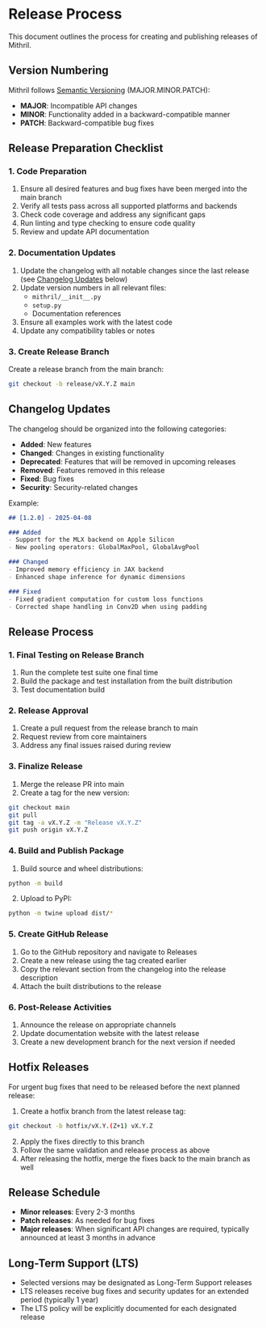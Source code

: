 # Release Process

This document outlines the process for creating and publishing releases of Mithril.

## Version Numbering

Mithril follows [Semantic Versioning](https://semver.org/) (MAJOR.MINOR.PATCH):

- **MAJOR**: Incompatible API changes
- **MINOR**: Functionality added in a backward-compatible manner
- **PATCH**: Backward-compatible bug fixes

## Release Preparation Checklist

### 1. Code Preparation

1. Ensure all desired features and bug fixes have been merged into the main branch
2. Verify all tests pass across all supported platforms and backends
3. Check code coverage and address any significant gaps
4. Run linting and type checking to ensure code quality
5. Review and update API documentation

### 2. Documentation Updates

1. Update the changelog with all notable changes since the last release (see [Changelog Updates](#changelog-updates) below)
2. Update version numbers in all relevant files:
   - `mithril/__init__.py`
   - `setup.py`
   - Documentation references
3. Ensure all examples work with the latest code
4. Update any compatibility tables or notes

### 3. Create Release Branch

Create a release branch from the main branch:

```bash
git checkout -b release/vX.Y.Z main
```

## Changelog Updates

The changelog should be organized into the following categories:

- **Added**: New features
- **Changed**: Changes in existing functionality
- **Deprecated**: Features that will be removed in upcoming releases
- **Removed**: Features removed in this release
- **Fixed**: Bug fixes
- **Security**: Security-related changes

Example:

```markdown
## [1.2.0] - 2025-04-08

### Added
- Support for the MLX backend on Apple Silicon
- New pooling operators: GlobalMaxPool, GlobalAvgPool

### Changed
- Improved memory efficiency in JAX backend
- Enhanced shape inference for dynamic dimensions

### Fixed
- Fixed gradient computation for custom loss functions
- Corrected shape handling in Conv2D when using padding
```

## Release Process

### 1. Final Testing on Release Branch

1. Run the complete test suite one final time
2. Build the package and test installation from the built distribution
3. Test documentation build

### 2. Release Approval

1. Create a pull request from the release branch to main
2. Request review from core maintainers
3. Address any final issues raised during review

### 3. Finalize Release

1. Merge the release PR into main
2. Create a tag for the new version:

```bash
git checkout main
git pull
git tag -a vX.Y.Z -m "Release vX.Y.Z"
git push origin vX.Y.Z
```

### 4. Build and Publish Package

1. Build source and wheel distributions:

```bash
python -m build
```

2. Upload to PyPI:

```bash
python -m twine upload dist/*
```

### 5. Create GitHub Release

1. Go to the GitHub repository and navigate to Releases
2. Create a new release using the tag created earlier
3. Copy the relevant section from the changelog into the release description
4. Attach the built distributions to the release

### 6. Post-Release Activities

1. Announce the release on appropriate channels
2. Update documentation website with the latest release
3. Create a new development branch for the next version if needed

## Hotfix Releases

For urgent bug fixes that need to be released before the next planned release:

1. Create a hotfix branch from the latest release tag:

```bash
git checkout -b hotfix/vX.Y.(Z+1) vX.Y.Z
```

2. Apply the fixes directly to this branch
3. Follow the same validation and release process as above
4. After releasing the hotfix, merge the fixes back to the main branch as well

## Release Schedule

- **Minor releases**: Every 2-3 months
- **Patch releases**: As needed for bug fixes
- **Major releases**: When significant API changes are required, typically announced at least 3 months in advance

## Long-Term Support (LTS)

- Selected versions may be designated as Long-Term Support releases
- LTS releases receive bug fixes and security updates for an extended period (typically 1 year)
- The LTS policy will be explicitly documented for each designated release